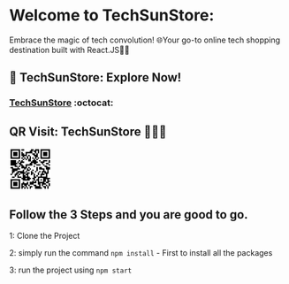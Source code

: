 # Welcome to TechSunStore:
Embrace the magic of tech convolution! 🌐Your go-to online tech shopping destination built with React.JS🛒🔥

## 🔗 TechSunStore: Explore Now!
###  <a target="_blank" href="https://techsunstore.netlify.app/">[TechSunStore]() :octocat: </a>

## QR Visit: TechSunStore 📱👩‍💻
<img src="https://github.com/techSun-07/TechSunStore/blob/main/TechSunStoreQR.png" width="15%" height="15%" />


## Follow the 3 Steps and you are good to go. 

1: Clone the Project 

2: simply run the command    `npm install`  - First to install all the packages
   
3: run the project using   `npm start`














